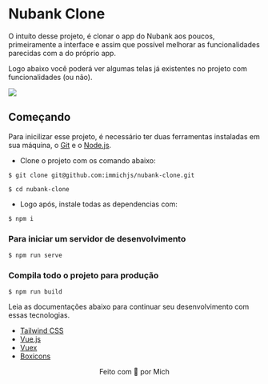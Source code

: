 # Nubank Clone

O intuíto desse projeto, é clonar o app do Nubank aos poucos, primeiramente a interface e assim que possível melhorar as funcionalidades parecidas com a do próprio app.

Logo abaixo você poderá ver algumas telas já existentes no projeto com funcionalidades (ou não).
<p align="start">
    <img src="https://i.imgur.com/RdjtL4H.png">
</p>

## Começando

Para inicilizar esse projeto, é necessário ter duas ferramentas instaladas em sua máquina, o [Git](https://git-scm.com/) e o [Node.js](https://nodejs.org/).

- Clone o projeto com os comando abaixo:
```
$ git clone git@github.com:immichjs/nubank-clone.git

$ cd nubank-clone
```

- Logo após, instale todas as dependencias com:
```
$ npm i
```

### Para iniciar um servidor de desenvolvimento
```
$ npm run serve
```

### Compila todo o projeto para produção
```
$ npm run build
```

Leia as documentações abaixo para continuar seu desenvolvimento com essas tecnologias.

- [Tailwind CSS](https://tailwindcss.com/)
- [Vue.js](https://br.vuejs.org/)
- [Vuex](https://vuex.vuejs.org/ptbr/guide/)
- [Boxicons](https://boxicons.com/usage/)

<p align="center">Feito com 💖 por Mich</p>

